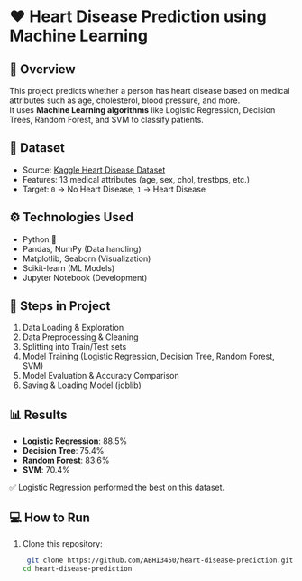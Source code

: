 # ❤️ Heart Disease Prediction using Machine Learning  

## 📌 Overview  
This project predicts whether a person has heart disease based on medical attributes such as age, cholesterol, blood pressure, and more.  
It uses **Machine Learning algorithms** like Logistic Regression, Decision Trees, Random Forest, and SVM to classify patients.  

## 📂 Dataset  
- Source: [Kaggle Heart Disease Dataset](https://www.kaggle.com/datasets/johnsmith88/heart-disease-dataset)  
- Features: 13 medical attributes (age, sex, chol, trestbps, etc.)  
- Target: `0` → No Heart Disease, `1` → Heart Disease  

## ⚙️ Technologies Used  
- Python 🐍  
- Pandas, NumPy (Data handling)  
- Matplotlib, Seaborn (Visualization)  
- Scikit-learn (ML Models)  
- Jupyter Notebook (Development)  

## 🚀 Steps in Project  
1. Data Loading & Exploration  
2. Data Preprocessing & Cleaning  
3. Splitting into Train/Test sets  
4. Model Training (Logistic Regression, Decision Tree, Random Forest, SVM)  
5. Model Evaluation & Accuracy Comparison  
6. Saving & Loading Model (joblib)  

## 📊 Results  
- **Logistic Regression**: 88.5%  
- **Decision Tree**: 75.4%  
- **Random Forest**: 83.6%  
- **SVM**: 70.4%  

✅ Logistic Regression performed the best on this dataset.  

## 💻 How to Run  
1. Clone this repository:  
   ```bash
    git clone https://github.com/ABHI3450/heart-disease-prediction.git
   cd heart-disease-prediction
